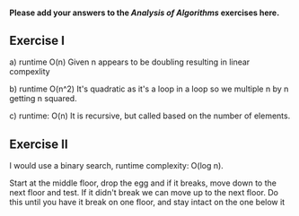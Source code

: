 #### Please add your answers to the ***Analysis of  Algorithms*** exercises here.

## Exercise I

a) runtime O(n)
Given n appears to be doubling resulting in linear compexlity 

b) runtime O(n^2)
It's quadratic  as it's a loop in a loop so we multiple n by n getting n squared. 

c) runtime: O(n) It is recursive, but called based on the number of elements. 

## Exercise II

I would use a binary search, runtime complexity: O(log n).

Start at the middle floor, drop the egg and if it breaks, move down to the next floor and test. If it didn't break we can move up to the next floor. Do this until you have it break on one floor, and stay intact on the one below it

